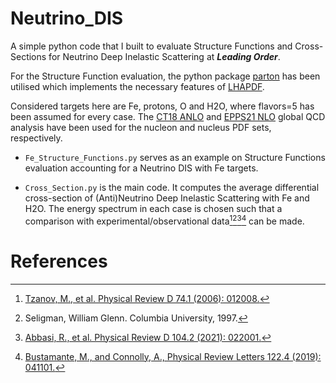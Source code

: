# Neutrino_DIS
A simple python code that I built to evaluate Structure Functions and Cross-Sections for Neutrino Deep Inelastic Scattering at ***Leading Order***.

For the Structure Function evaluation, the python package [parton](https://github.com/DavidMStraub/parton) has been utilised which implements the necessary features of [LHAPDF](https://www.lhapdf.org/index.html). 

Considered targets here are Fe, protons, O and H2O, where flavors=5 has been assumed for every case.
The [CT18 ANLO](https://journals.aps.org/prd/abstract/10.1103/PhysRevD.103.014013) and [EPPS21 NLO](https://link.springer.com/article/10.1140/epjc/s10052-022-10359-0) global QCD analysis have been used for the nucleon and nucleus PDF sets, respectively.

- `Fe_Structure_Functions.py` serves as an example on Structure Functions evaluation accounting for a Neutrino DIS with Fe targets.

- `Cross_Section.py` is the main code. It computes the average differential cross-section of (Anti)Neutrino Deep Inelastic Scattering with Fe and H2O. The energy spectrum in each case is chosen such that
a comparison with experimental/observational data[^1][^2][^3][^4] can be made.


# References
[^1]: [Tzanov, M., et al. Physical Review D 74.1 (2006): 012008.](https://journals.aps.org/prd/abstract/10.1103/PhysRevD.74.012008)
[^2]: Seligman, William Glenn. Columbia University, 1997.
[^3]: [Abbasi, R., et al. Physical Review D 104.2 (2021): 022001.](https://journals.aps.org/prd/abstract/10.1103/PhysRevD.104.022001)
[^4]: [Bustamante, M., and Connolly, A., Physical Review Letters 122.4 (2019): 041101.](https://journals.aps.org/prl/abstract/10.1103/PhysRevLett.122.041101)
